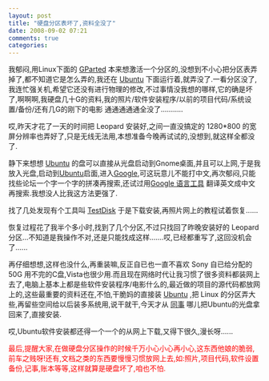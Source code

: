 ```yaml
---
layout: post
title: "硬盘分区表坏了,资料全没了"
date: 2008-09-02 07:21
comments: true
categories: 
---
```

<p>我郁闷,用Linux下面的 <a href="http://gparted.sourceforge.net/" target="_blank">GParted</a> 本来想激活一个分区的,没想到不小心把分区表弄掉了,都不知道它是怎么弄的,我还在 <a href="http://www.ubuntu.com" target="_blank">Ubuntu</a> 下面运行着,就弄没了.一看分区没了,我连忙强关机,希望它还没有进行物理的修改,不过事情没我想的哪样,它的确是坏了,啊啊啊,我硬盘几十G的资料,我的照片/软件安装程序/以前的项目代码/系统设置/备份/还有几G的刚下的电影 通通通通通全没了...........</p>
<p>哎,昨天才花了一天的时间把 Leopard 安装好,之间一直没搞定的 1280*800 的宽屏分辨率也弄好了,只是无线无法用,本想准备今晚再试试的,没想到,就这样全都没了.</p>
<p>静下来想想 <a href="http://www.ubuntu.com" target="_blank">Ubuntu</a> 的盘可以直接从光盘启动到Gnome桌面,并且可以上网,于是我放入光盘,启动到<a href="http://www.ubuntu.com" target="_blank">Ubuntu</a>启面,进入<a href="http://www.google.com" target="_blank">Google</a>,可这玩意儿不能打中文,再次郁闷,只能找些论坛一个字一个字的拼凑再搜索,还试过用<a href="http://www.google.com/language_tools" target="_blank">Google 语言工具</a> 翻译英文成中文再搜索.我想没人比我这方法更强了.</p>
<p>找了几处发现有个工具叫 <a href="http://www.cgsecurity.org/wiki/TestDisk" target="_blank">TestDisk</a> 于是下载安装,再照片网上的教程试着恢复......</p>
<p>恢复过程花了我半个多小时,找到了几个分区,不过只找回了昨晚安装好的 Leopard 分区...不知道是我操作不对,还是只能找成这样.......哎,已经都重写了,这回没机会了......</p>
<p>再仔细想想,这样也没什么,再重装嘛,反正自已也一直不喜欢 Sony 自已给分配的 50G 用不完的C盘,Vista也很少用.而且现在网络时代让我习惯了很多资料都装网上去了,电脑上基本上都是些软件安装程序/电影什么的,最近做的项目的源代码都放网上的,这些最重要的资料还在,不怕,干脆妈的直接装 <a href="http://www.ubuntu.com" target="_blank">Ubuntu</a> ,把 Linux 的分区弄大些,再留些空间给以后装多系统用,说干就干,今天才从 <a href="http://www.cnblogs.com/cnlamar/" target="_blank">同事</a> 哪儿把Ubuntu的光盘拿回来了,直接安装.</p>
<p>哎,Ubuntu软件安装都还得一个一个的从网上下载,又得下很久,漫长呀......</p>
<p><span style="color: #ff0000;">最后,提醒大家,在做硬盘分区操作的时候千万小心小心再小心,这东西他娘的脆弱,前车之贱呀!还有,文档之类的东西要慢慢习惯放网上去,如:照片,项目代码,软件设置备份,记事,账本等等,这样就算是硬盘坏了,咱也不怕.</span></p>

